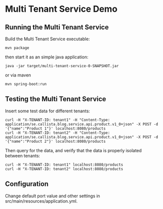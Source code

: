 # Multi Tenant Service Demo

## Running the Multi Tenant Service

Build the Multi Tenant Service executable:

```
mvn package
```

then start it as an simple java application:

```
java -jar target/multi-tenant-service-0-SNAPSHOT.jar
```
or via maven
```
mvn spring-boot:run
```

## Testing the Multi Tenant Service

Insert some test data for different tenants:

```
curl -H "X-TENANT-ID: tenant1" -H "Content-Type: application/se.callista.blog.service.api.product.v1_0+json" -X POST -d '{"name":"Product 1"}' localhost:8080/products
curl -H "X-TENANT-ID: tenant2" -H "Content-Type: application/se.callista.blog.service.api.product.v1_0+json" -X POST -d '{"name":"Product 2"}' localhost:8080/products
```

Then query for the data, and verify that the data is properly isolated between tenants:

```
curl -H "X-TENANT-ID: tenant1" localhost:8080/products
curl -H "X-TENANT-ID: tenant2" localhost:8080/products
```

## Configuration

Change default port value and other settings in src/main/resources/application.yml.
